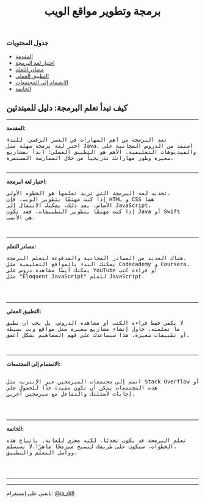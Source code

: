 
<html lang="ar">
<head>
<meta charset="UTF-8">
<meta name="viewport" content="width=device-width, initial-scale=1.0">

</head>
<body>
<header>
<h1>برمجة وتطوير مواقع الويب</h1>
</header>

<div class="container">
<div class="post">

<h3>جدول المحتويات</h3>
<ul>
<li><a href="#intro">المقدمة</a></li>
<li><a href="#choose-language">اختيار لغة البرمجة</a></li>
<li><a href="#resources">مصادر التعلم</a></li>
<li><a href="#practical-application">التطبيق العملي</a></li>
<li><a href="#community">الانضمام إلى المجتمعات</a></li>
<li><a href="#conclusion">الخاتمة</a></li>
</ul>

<h2>كيف تبدأ تعلم البرمجة: دليل للمبتدئين</h2>

<hr>

<p id="intro"><strong>المقدمة:</strong><br>
 <pre>
تعد البرمجة من أهم المهارات في العصر الرقمي. للبدء
اختر لغة برمجة سهلة مثل Java. استفد من الدروس المجانية على
الإنترنت والفيديوهات التعليمية. الأهم هو التطبيق العملي؛ ابدأ بمشاريع
صغيرة وطور مهاراتك تدريجياً من خلال الممارسة المستمرة.
 </pre>         
<hr>
          
<p id="choose-language"><strong>اختيار لغة البرمجة:</strong><br>
 <pre>
تحديد لغة البرمجة التي تريد تعلمها هو الخطوة الأولى.
إذا كنت مهتمًا بتطوير الويب، فإن HTML و CSS هما 
الأساس. بعد ذلك، يمكنك الانتقال إلى JavaScript.
إذا كنت مهتمًا بتطوير التطبيقات، فقد تكون Java أو Swift
هي الأنسب.</p>
</pre>   
<hr>
         
<p id="resources"><strong> مصادر التعلم:</strong><br>
 <pre>
هناك العديد من المصادر المجانية والمدفوعة لتعلم البرمجة.
يمكنك البدء بالمواقع التعليمية مثل Codecademy و Coursera.
يمكنك أيضًا مشاهدة دروس على YouTube أو قراءة كتب
مثل "Eloquent JavaScript" لتعلم JavaScript.</p>
 </pre>  
<hr>
         
<p id="practical-application"><strong>التطبيق العملي:</strong><br>
 <pre>
لا يكفي فقط قراءة الكتب أو مشاهدة الدروس، بل يجب أن تطبق
ما تعلمته. حاول إنشاء مشاريع صغيرة مثل مواقع ويب بسيطة
أو تطبيقات صغيرة. هذا سيساعدك على فهم المفاهيم بشكل أعمق.</p>
</pre>    
<hr>
        
<p id="community"><strong>الانضمام إلى المجتمعات:</strong><br>
<pre> 
انضم إلى مجتمعات المبرمجين عبر الإنترنت مثل Stack Overflow أوReddit.
هذه المجتمعات يمكن أن تكون مفيدة جدًا للحصول على
إجابات لأسئلتك والتفاعل مع مبرمجين آخرين.</p>
 </pre>     
<hr>
      
<p id="conclusion"><strong>الخاتمة:</strong><br>
 <pre>
تعلم البرمجة قد يكون تحديًا، لكنه مجزي للغاية. باتباع هذه
الخطوات، ستكون على طريقك لتصبح مبرمجًا ماهرًا.لا تستسلم، 
وواصل التعلم والتطبيق.</p>
 </pre>
 
<hr>
<hr>

<div class="footer">
<p>تابعني على إنستغرام: <a href="https://www.instagram.com/ia_di8" target="_blank">@ia_di8</a></p>
</div>

</body>
</html>
